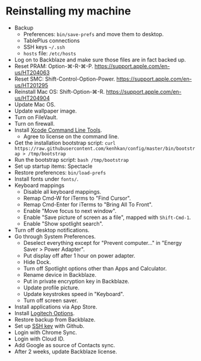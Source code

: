 # Reinstalling my machine

- Backup
  - Preferences: `bin/save-prefs` and move them to desktop.
  - TablePlus connections
  - SSH keys `~/.ssh`
  - `hosts` file: `/etc/hosts`
- Log on to Backblaze and make sure those files are in fact backed up.
- Reset PRAM: Option-⌘-R-⌘-P. https://support.apple.com/en-us/HT204063
- Reset SMC: Shift-Control-Option-Power. https://support.apple.com/en-us/HT201295
- Reinstall Mac OS: Shift-Option-⌘-R. https://support.apple.com/en-us/HT204904
- Update Mac OS.
- Update wallpaper image.
- Turn on FileVault.
- Turn on firewall.
- Install [Xcode Command Line Tools](https://developer.apple.com/download/more/).
  - Agree to license on the command line.
- Get the installation bootstrap script:
  `curl https://raw.githubusercontent.com/kenhkan/config/master/bin/bootstrap > /tmp/bootstrap`
- Run the bootstrap script: `bash /tmp/bootstrap`
- Set up startup items: Spectacle
- Restore preferences: `bin/load-prefs`
- Install fonts under `fonts/`.
- Keyboard mappings
  - Disable all keyboard mappings.
  - Remap Cmd-W for iTerms to "Find Cursor".
  - Remap Cmd-Enter for iTerms to "Bring All To Front".
  - Enable "Move focus to next window".
  - Enable "Save picture of screen as a file", mapped with `Shift-Cmd-1`.
  - Enable "Show spotlight search".
- Turn off desktop notifications.
- Go through System Preferences.
  - Deselect everything except for "Prevent computer..." in "Energy Saver > Power Adapter".
  - Put display off after 1 hour on power adapter.
  - Hide Dock.
  - Turn off Spotlight options other than Apps and Calculator.
  - Rename device in Backblaze.
  - Put in private encryption key in Backblaze.
  - Update profile picture.
  - Update keystrokes speed in "Keyboard".
  - Turn off screen saver.
- Install applications via App Store.
- Install [Logitech Options](https://www.logitech.com/en-us/product/options).
- Restore backup from Backblaze.
- Set up [SSH key](https://help.github.com/en/articles/generating-a-new-ssh-key-and-adding-it-to-the-ssh-agent) with Github.
- Login with Chrome Sync.
- Login with Cloud ID.
- Add Google as source of Contacts sync.
- After 2 weeks, update Backblaze license.
